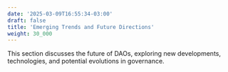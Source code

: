```yaml
---
date: '2025-03-09T16:55:34-03:00'
draft: false
title: 'Emerging Trends and Future Directions'
weight: 30_000
---
```


This section discusses the future of DAOs, exploring new developments, technologies, and potential evolutions in governance.